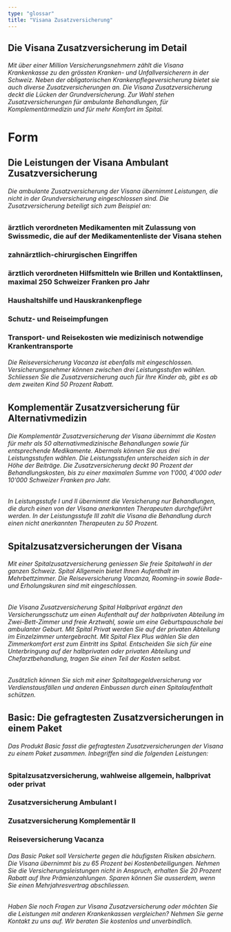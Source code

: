 ```yaml
---
type: "glossar"
title: "Visana Zusatzversicherung"
---
```


## Die Visana Zusatzversicherung im Detail

###### Mit über einer Million Versicherungsnehmern zählt die Visana Krankenkasse zu den grössten Kranken- und Unfallversicherern in der Schweiz. Neben der obligatorischen Krankenpflegeversicherung bietet sie auch diverse Zusatzversicherungen an. Die Visana Zusatzversicherung deckt die Lücken der Grundversicherung. Zur Wahl stehen Zusatzversicherungen für ambulante Behandlungen, für Komplementärmedizin und für mehr Komfort im Spital.

# Form

## Die Leistungen der Visana Ambulant Zusatzversicherung

###### Die ambulante Zusatzversicherung der Visana übernimmt Leistungen, die nicht in der Grundversicherung eingeschlossen sind. Die Zusatzversicherung beteiligt sich zum Beispiel an:

### ärztlich verordneten Medikamenten mit Zulassung von Swissmedic, die auf der Medikamentenliste der Visana stehen

### zahnärztlich-chirurgischen Eingriffen

### ärztlich verordneten Hilfsmitteln wie Brillen und Kontaktlinsen, maximal 250 Schweizer Franken pro Jahr

### Haushaltshilfe und Hauskrankenpflege

### Schutz- und Reiseimpfungen

### Transport- und Reisekosten wie medizinisch notwendige Krankentransporte

###### Die Reiseversicherung Vacanza ist ebenfalls mit eingeschlossen. Versicherungsnehmer können zwischen drei Leistungsstufen wählen. Schliessen Sie die Zusatzversicherung auch für Ihre Kinder ab, gibt es ab dem zweiten Kind 50 Prozent Rabatt.

## Komplementär Zusatzversicherung für Alternativmedizin

###### Die Komplementär Zusatzversicherung der Visana übernimmt die Kosten für mehr als 50 alternativmedizinische Behandlungen sowie für entsprechende Medikamente. Abermals können Sie aus drei Leistungsstufen wählen. Die Leistungsstufen unterscheiden sich in der Höhe der Beiträge. Die Zusatzversicherung deckt 90 Prozent der Behandlungskosten, bis zu einer maximalen Summe von 1'000, 4'000 oder 10'000 Schweizer Franken pro Jahr.

###### In Leistungsstufe I und II übernimmt die Versicherung nur Behandlungen, die durch einen von der Visana anerkannten Therapeuten durchgeführt werden. In der Leistungsstufe III zahlt die Visana die Behandlung durch einen nicht anerkannten Therapeuten zu 50 Prozent.

## Spitalzusatzversicherungen der Visana

###### Mit einer Spitalzusatzversicherung geniessen Sie freie Spitalwahl in der ganzen Schweiz. Spital Allgemein bietet Ihnen Aufenthalt im Mehrbettzimmer. Die Reiseversicherung Vacanza, Rooming-in sowie Bade- und Erholungskuren sind mit eingeschlossen.

###### Die Visana Zusatzversicherung Spital Halbprivat ergänzt den Versicherungsschutz um einen Aufenthalt auf der halbprivaten Abteilung im Zwei-Bett-Zimmer und freie Arztwahl, sowie um eine Geburtspauschale bei ambulanter Geburt. Mit Spital Privat werden Sie auf der privaten Abteilung im Einzelzimmer untergebracht. Mit Spital Flex Plus wählen Sie den Zimmerkomfort erst zum Eintritt ins Spital. Entscheiden Sie sich für eine Unterbringung auf der halbprivaten oder privaten Abteilung und Chefarztbehandlung, tragen Sie einen Teil der Kosten selbst.

###### Zusätzlich können Sie sich mit einer Spitaltagegeldversicherung vor Verdienstausfällen und anderen Einbussen durch einen Spitalaufenthalt schützen.

## Basic: Die gefragtesten Zusatzversicherungen in einem Paket

###### Das Produkt Basic fasst die gefragtesten Zusatzversicherungen der Visana zu einem Paket zusammen. Inbegriffen sind die folgenden Leistungen:

### Spitalzusatzversicherung, wahlweise allgemein, halbprivat oder privat

### Zusatzversicherung Ambulant I

### Zusatzversicherung Komplementär II

### Reiseversicherung Vacanza

###### Das Basic Paket soll Versicherte gegen die häufigsten Risiken absichern. Die Visana übernimmt bis zu 65 Prozent bei Kostenbeteiligungen. Nehmen Sie die Versicherungsleistungen nicht in Anspruch, erhalten Sie 20 Prozent Rabatt auf Ihre Prämienzahlungen. Sparen können Sie ausserdem, wenn Sie einen Mehrjahresvertrag abschliessen.

###### Haben Sie noch Fragen zur Visana Zusatzversicherung oder möchten Sie die Leistungen mit anderen Krankenkassen vergleichen? Nehmen Sie gerne Kontakt zu uns auf. Wir beraten Sie kostenlos und unverbindlich.
